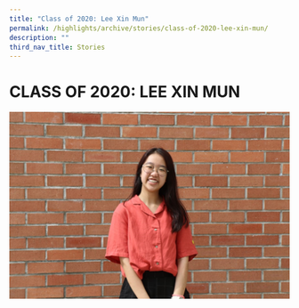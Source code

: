 ```yaml
---
title: "Class of 2020: Lee Xin Mun"
permalink: /highlights/archive/stories/class-of-2020-lee-xin-mun/
description: ""
third_nav_title: Stories
---
```

# CLASS OF 2020: LEE XIN MUN

![](/images/Archive/Stories/Lee%20Xin%20Mun.jpg)